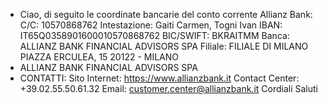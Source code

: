 - Ciao, di seguito le coordinate bancarie del conto corrente Allianz Bank:
  C/C:  10570868762 
  Intestazione: Gaiti Carmen, Togni Ivan 
  IBAN: IT65Q0358901600010570868762 
  BIC/SWIFT: BKRAITMM 
  Banca: ALLIANZ BANK FINANCIAL ADVISORS SPA 
  Filiale: FILIALE DI MILANO 
   PIAZZA ERCULEA, 15 
   20122 -    MILANO
- ALLIANZ BANK FINANCIAL ADVISORS SPA
- CONTATTI: 
  Sito Internet: https://www.allianzbank.it 
  Contact Center: +39.02.55.50.61.32 
  Email: customer.center@allianzbank.it 
  Cordiali Saluti